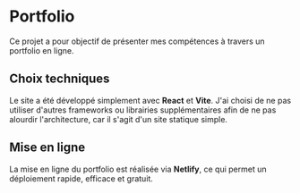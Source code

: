# Portfolio

Ce projet a pour objectif de présenter mes compétences à travers un portfolio en ligne.

## Choix techniques

Le site a été développé simplement avec **React** et **Vite**. J'ai choisi de ne pas utiliser d'autres frameworks ou librairies supplémentaires afin de ne pas alourdir l'architecture, car il s'agit d'un site statique simple.

## Mise en ligne

La mise en ligne du portfolio est réalisée via **Netlify**, ce qui permet un déploiement rapide, efficace et gratuit.
